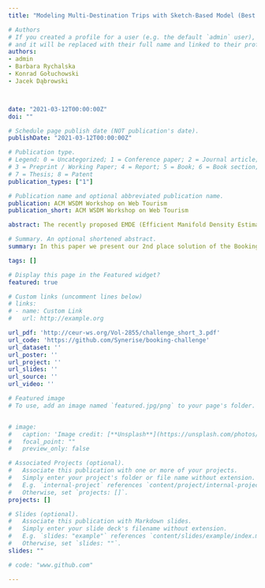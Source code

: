 ```yaml
---
title: "Modeling Multi-Destination Trips with Sketch-Based Model (Best Paper Award)"

# Authors
# If you created a profile for a user (e.g. the default `admin` user), write the username (folder name) here 
# and it will be replaced with their full name and linked to their profile.
authors:
- admin
- Barbara Rychalska
- Konrad Gołuchowski
- Jacek Dąbrowski



date: "2021-03-12T00:00:00Z"
doi: ""

# Schedule page publish date (NOT publication's date).
publishDate: "2021-03-12T00:00:00Z"

# Publication type.
# Legend: 0 = Uncategorized; 1 = Conference paper; 2 = Journal article;
# 3 = Preprint / Working Paper; 4 = Report; 5 = Book; 6 = Book section;
# 7 = Thesis; 8 = Patent
publication_types: ["1"]

# Publication name and optional abbreviated publication name.
publication: ACM WSDM Workshop on Web Tourism
publication_short: ACM WSDM Workshop on Web Tourism

abstract: The recently proposed EMDE (Efficient Manifold Density Estimator) model achieves state of-the-art results in session-based recommendation. In this work we explore its application to Booking.com Data Challenge competition. The aim of the challenge is to make the best recommendation for the next destination of a user trip, based on dataset with millions of real anonymized accommodation reservations. We achieve 2nd place in this competition. First, we use Cleora - our graph embedding method - to represent cities as a directed graph and learn their vector representation. Next, we apply EMDE to predict the next user destination based on previously visited cities and some features associated with each trip. 

# Summary. An optional shortened abstract.
summary: In this paper we present our 2nd place solution of the Booking.com Data Challenge competition which focused on making the best recommendation for the next destination of a user trip, based on dataset with millions of real anonymized accommodation reservations.

tags: []

# Display this page in the Featured widget?
featured: true

# Custom links (uncomment lines below)
# links:
# - name: Custom Link
#   url: http://example.org

url_pdf: 'http://ceur-ws.org/Vol-2855/challenge_short_3.pdf'
url_code: 'https://github.com/Synerise/booking-challenge'
url_dataset: ''
url_poster: ''
url_project: ''
url_slides: ''
url_source: ''
url_video: ''

# Featured image
# To use, add an image named `featured.jpg/png` to your page's folder. 


# image:
#   caption: 'Image credit: [**Unsplash**](https://unsplash.com/photos/pLCdAaMFLTE)'
#   focal_point: ""
#   preview_only: false

# Associated Projects (optional).
#   Associate this publication with one or more of your projects.
#   Simply enter your project's folder or file name without extension.
#   E.g. `internal-project` references `content/project/internal-project/index.md`.
#   Otherwise, set `projects: []`.
projects: []

# Slides (optional).
#   Associate this publication with Markdown slides.
#   Simply enter your slide deck's filename without extension.
#   E.g. `slides: "example"` references `content/slides/example/index.md`.
#   Otherwise, set `slides: ""`.
slides: ""

# code: "www.github.com"

---
```

